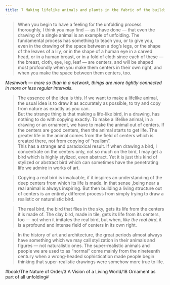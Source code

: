 ```yaml
---
title: 7 Making lifelike animals and plants in the fabric of the building
---
```


> When you begin to have a feeling for the unfolding process thoroughly, I think you may find — as I have done — that even the drawing of a single animal is an example of unfolding. The fundamental process has something to teach you, or to give you, even in the drawing of the space between a dog’s legs, or the shape of the leaves of a lily, or in the shape of a human eye in a carved head, or in a human breast, or in a fold of cloth since each of these — the breast, cloth, eye, leg, leaf — are centers, and will be shaped most profoundly when you make them centers in their own right, and when you make the space between them centers, too.  

*Meshwork — more so than in a network, things are more tightly connected in more or less regular intervals.*

> The essence of the idea is this. If we want to make a lifelike animal, the usual idea is to draw it as accurately as possible, to try and copy from nature as exactly as you can.  
> But the strange thing is that making a life-like bird, in a drawing, has nothing to do with copying exactly. To make a lifelike animal, in a drawing or an ornament, we have to make the animal out of centers. If the centers are good centers, then the animal starts to get life. The greater life in the animal comes from the field of centers which is created there, not from copying of “realism”.  
> This has a strange and paradoxical result. If when drawing a bird, I concentrate on the centers only, not so much on the bird, I may get a bird which is highly stylized, even abstract. Yet it is just this kind of stylized or abstract bird which can sometimes have the penetrating life we admire in works of art.  

> Copying a real bird is invaluable, if it inspires an understanding of the deep centers from which its life is made. In that sense ,being near a real animal is always inspiring. But then building a living structure out of centers is an entirely different process from simply trying to draw a realistic or naturalistic bird.  

> The real bird, the bird that flies in the sky, gets its life from the centers it is made of. The clay bird, made in tile, gets its life from its centers, too — not when it imitates the real bird, but when, *like the real bird*, it is a profound and intense field of centers in its own right.  

> In the history of art and architecture, the great periods almost always have something which we may call stylization in their animals and figures — not naturalistic ones. The super-realistic animals and people we are used to as “normal” come mainly from the nineteenth century when a wrong-headed sophistication made people begin thinking that super-realistic drawings were somehow more true to life.  

#book/The Nature of Order/3 A Vision of a Living World/18 Ornament as part of all unfolding#